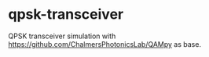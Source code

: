 # qpsk-transceiver
QPSK transceiver simulation with https://github.com/ChalmersPhotonicsLab/QAMpy as base.
